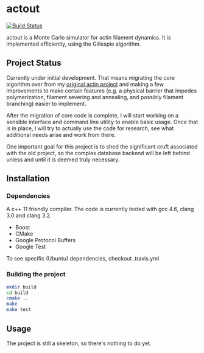 # actout

[![Build Status][travis-status]](https://travis-ci.org/mark-burnett/actout)

actout is a Monte Carlo simulator for actin filament dynamics.  It is
implemented efficiently, using the Gillespie algorithm.


## Project Status

Currently under initial development.  That means migrating the core algorithm
over from my [original actin project](https://github.com/mark-burnett/filament-dynamics)
and making a few improvements to make certain features (e.g. a physical barrier
that impedes polymerization, filament severing and annealing, and possibly
filament branching) easier to implement.

After the migration of core code is complete, I will start working on a
sensible interface and command line utility to enable basic usage.  Once that
is in place, I will try to actually use the code for research, see what
additional needs arise and work from there.

One important goal for this project is to shed the significant cruft associated
with the old project, so the complex database backend will be left behind
unless and until it is deemed truly necessary.


## Installation

### Dependencies

A c++ 11 friendly compiler.  The code is currently tested with gcc 4.6, clang
3.0 and clang 3.2.

- Boost
- CMake
- Google Protocol Buffers
- Google Test

To see specific (Ubuntu) dependencies, checkout .travis.yml

### Building the project

```bash
mkdir build
cd build
cmake ..
make
make test
```


## Usage

The project is still a skeleton, so there's nothing to do yet.


[travis-status]: https://travis-ci.org/mark-burnett/actout.png?branch=master

